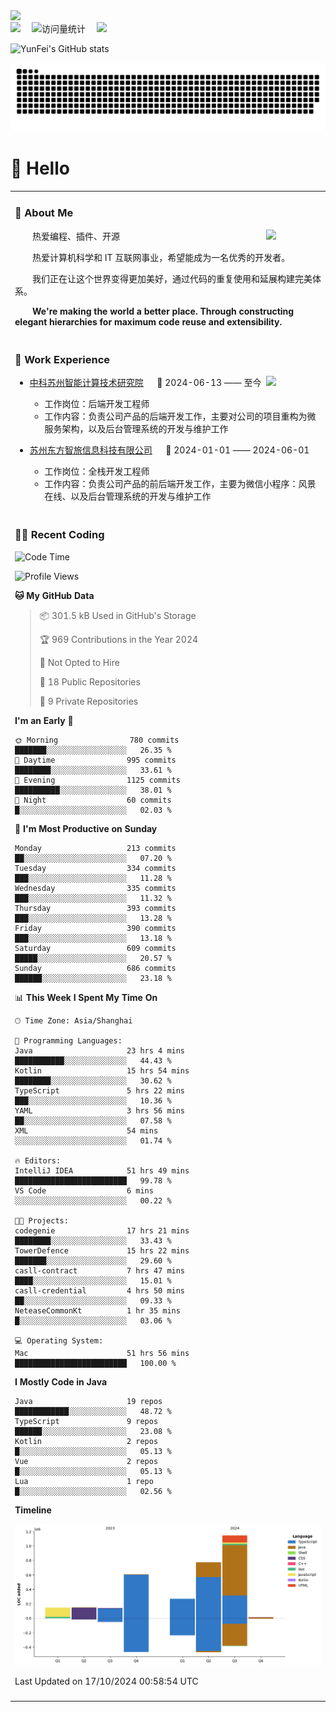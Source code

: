   <!-- dynamic typing effect 动态打字效果 -->
  <div>
    <a href="http://yunfei.plus">
      <img src="https://readme-typing-svg.demolab.com?font=Fira+Code&pause=1000&width=435&lines=console.log(%22Hello%2C%20World%22);祝您今天愉快!&center=true&size=27" />
    </a>
  </div>

  <div>
    <a href="http://yunfei.plus/"><img src="https://img.shields.io/badge/Website-博客-8c36db" /></a>&emsp;
    <!-- visitor -->
    <img src="https://komarev.com/ghpvc/?username=yunfeidog&label=Views&color=orange&style=flat" alt="访问量统计" />&emsp;
    <!-- wakatime -->    
    <a href="https://wakatime.com/@yunfeidog"><img src="https://wakatime.com/badge/user/42d0678c-368b-448b-9a77-5d21c5b55352.svg" /></a>
  </div>

![YunFei's GitHub stats](https://github-readme-stats.vercel.app/api?username=yunfeidog)

![snake](./dist/github-contribution-grid-snake.svg)

#  🙋 Hello

<table>


<tr><td>

### 🤺 About Me

<img align="right" width="88" src="https://cdn.jsdelivr.net/gh/yunfeidog/yunfeidog/assets/images/jobs.png" />

<p>&emsp;&emsp;热爱编程、插件、开源</p>
<p>&emsp;&emsp;热爱计算机科学和 IT 互联网事业，希望能成为一名优秀的开发者。</p>
<p>&emsp;&emsp;我们正在让这个世界变得更加美好，通过代码的重复使用和延展构建完美体系。</p>
<p>&emsp;&emsp;<strong>We're making the world a better place. Through constructing elegant hierarchies for maximum code reuse and extensibility.</strong></p>

</td></tr> 

<tr><td>

### 🏢 Work Experience

<img align="right" width="88" src="https://cdn.jsdelivr.net/gh/yunfeidog/yunfeidog/assets/images/yuanze.png" />

- [中科苏州智能计算技术研究院](http://iict.ac.cn/sy) &emsp; 📌 2024-06-13 —— 至今

  - 工作岗位：后端开发工程师
  - 工作内容：负责公司产品的后端开发工作，主要对公司的项目重构为微服务架构，以及后台管理系统的开发与维护工作

- [苏州东方智旅信息科技有限公司](http://www.leyoobao.com/) &emsp; 📌 2024-01-01 —— 2024-06-01

    - 工作岗位：全栈开发工程师
    - 工作内容：负责公司产品的前后端开发工作，主要为微信小程序：风景在线、以及后台管理系统的开发与维护工作


</td></tr>

<tr><td>

### 👩‍💻 Recent Coding
<!--START_SECTION:waka-->
![Code Time](http://img.shields.io/badge/Code%20Time-1%2C898%20hrs%2029%20mins-blue)

![Profile Views](http://img.shields.io/badge/Profile%20Views-1-blue)

**🐱 My GitHub Data** 

> 📦 301.5 kB Used in GitHub's Storage 
 > 
> 🏆 969 Contributions in the Year 2024
 > 
> 🚫 Not Opted to Hire
 > 
> 📜 18 Public Repositories 
 > 
> 🔑 9 Private Repositories 
 > 
**I'm an Early 🐤** 

```text
🌞 Morning                780 commits         ███████░░░░░░░░░░░░░░░░░░   26.35 % 
🌆 Daytime                995 commits         ████████░░░░░░░░░░░░░░░░░   33.61 % 
🌃 Evening                1125 commits        ██████████░░░░░░░░░░░░░░░   38.01 % 
🌙 Night                  60 commits          █░░░░░░░░░░░░░░░░░░░░░░░░   02.03 % 
```
📅 **I'm Most Productive on Sunday** 

```text
Monday                   213 commits         ██░░░░░░░░░░░░░░░░░░░░░░░   07.20 % 
Tuesday                  334 commits         ███░░░░░░░░░░░░░░░░░░░░░░   11.28 % 
Wednesday                335 commits         ███░░░░░░░░░░░░░░░░░░░░░░   11.32 % 
Thursday                 393 commits         ███░░░░░░░░░░░░░░░░░░░░░░   13.28 % 
Friday                   390 commits         ███░░░░░░░░░░░░░░░░░░░░░░   13.18 % 
Saturday                 609 commits         █████░░░░░░░░░░░░░░░░░░░░   20.57 % 
Sunday                   686 commits         ██████░░░░░░░░░░░░░░░░░░░   23.18 % 
```


📊 **This Week I Spent My Time On** 

```text
🕑︎ Time Zone: Asia/Shanghai

💬 Programming Languages: 
Java                     23 hrs 4 mins       ███████████░░░░░░░░░░░░░░   44.43 % 
Kotlin                   15 hrs 54 mins      ████████░░░░░░░░░░░░░░░░░   30.62 % 
TypeScript               5 hrs 22 mins       ███░░░░░░░░░░░░░░░░░░░░░░   10.36 % 
YAML                     3 hrs 56 mins       ██░░░░░░░░░░░░░░░░░░░░░░░   07.58 % 
XML                      54 mins             ░░░░░░░░░░░░░░░░░░░░░░░░░   01.74 % 

🔥 Editors: 
IntelliJ IDEA            51 hrs 49 mins      █████████████████████████   99.78 % 
VS Code                  6 mins              ░░░░░░░░░░░░░░░░░░░░░░░░░   00.22 % 

🐱‍💻 Projects: 
codegenie                17 hrs 21 mins      ████████░░░░░░░░░░░░░░░░░   33.43 % 
TowerDefence             15 hrs 22 mins      ███████░░░░░░░░░░░░░░░░░░   29.60 % 
casll-contract           7 hrs 47 mins       ████░░░░░░░░░░░░░░░░░░░░░   15.01 % 
casll-credential         4 hrs 50 mins       ██░░░░░░░░░░░░░░░░░░░░░░░   09.33 % 
NeteaseCommonKt          1 hr 35 mins        █░░░░░░░░░░░░░░░░░░░░░░░░   03.06 % 

💻 Operating System: 
Mac                      51 hrs 56 mins      █████████████████████████   100.00 % 
```

**I Mostly Code in Java** 

```text
Java                     19 repos            ████████████░░░░░░░░░░░░░   48.72 % 
TypeScript               9 repos             ██████░░░░░░░░░░░░░░░░░░░   23.08 % 
Kotlin                   2 repos             █░░░░░░░░░░░░░░░░░░░░░░░░   05.13 % 
Vue                      2 repos             █░░░░░░░░░░░░░░░░░░░░░░░░   05.13 % 
Lua                      1 repo              █░░░░░░░░░░░░░░░░░░░░░░░░   02.56 % 
```



**Timeline**

![Lines of Code chart](https://raw.githubusercontent.com/yunfeidog/yunfeidog/main/assets/bar_graph.png)


 Last Updated on 17/10/2024 00:58:54 UTC
<!--END_SECTION:waka-->

</td></tr>




<tr><td>

